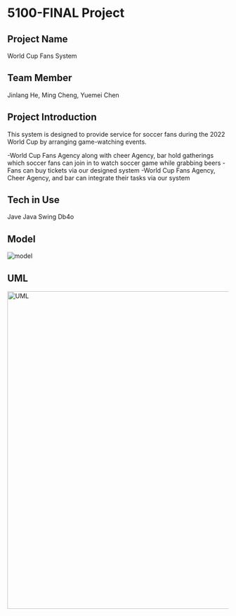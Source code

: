 # 5100-FINAL Project

Project Name
--
World Cup Fans System

Team Member
--
Jinlang He, Ming Cheng, Yuemei Chen

Project Introduction
--
This system is designed to provide service for soccer fans during the 2022 World Cup by arranging game-watching events. 

-World Cup Fans Agency along with cheer Agency, bar hold gatherings which soccer fans can join in to watch soccer game while grabbing beers
-Fans can buy tickets via our designed system
-World Cup Fans Agency, Cheer Agency, and bar can integrate their tasks via our system 

Tech in Use
--
Jave
Java Swing
Db4o



Model
---
![model](https://user-images.githubusercontent.com/98194136/206930033-b7701e53-91d8-4958-aa90-b9cd952b1f21.jpeg)

UML
---
<img width="721" alt="UML" src="https://user-images.githubusercontent.com/98194136/206930041-b00078e4-3fe6-4616-b145-f548a6af286c.png">



